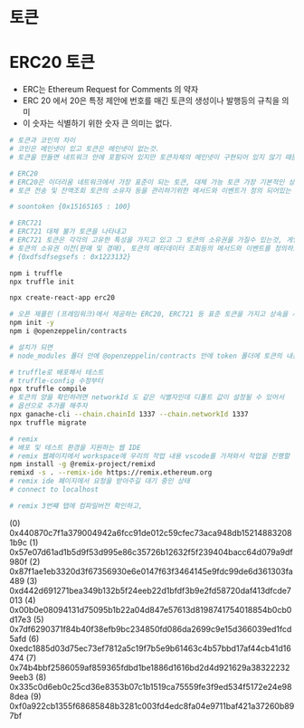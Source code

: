 # 토큰

# ERC20 토큰

- ERC는 Ethereum Request for Comments 의 약자
- ERC 20 에서 20은 특정 제안에 번호를 매긴 토큰의 생성이나 발행등의 규칙을 의미
- 이 숫자는 식별하기 위한 숫자 큰 의미는 없다.

```sh
# 토큰과 코인의 차이
# 코인은 메인넷이 있고 토큰은 메인넷이 없는것.
# 토큰을 만들면 네트워크 안에 포함되어 있지만 토큰자체의 메인넷이 구현되어 있지 않기 때문에 코인은 아니다.

# ERC20
# ERC20은 이더리움 네트워크에서 가장 표준이 되는 토큰, 대체 가능 토큰 가장 기본적인 상호 교환 가능한 토큰의 기능을 정의하고 있다.
# 토큰 전송 및 잔액조회 토큰의 소유자 등을 관리하기위한 메서드와 이벤트가 정의 되어있는 토큰 탈중앙화된 금융 (Defi)등 사용한다.

# soontoken {0x15165165 : 100}

# ERC721
# ERC721 대체 불가 토큰을 나타내고
# ERC721 토큰은 각각의 고유한 특성을 가지고 있고 그 토큰의 소유권을 가질수 있는것, 게임 아이템, 미술품, 부동산 등의 소유권을 나타낼수 있다.
# 토큰의 소유권 이전(판매 및 경매), 토큰의 메타데이터 조회등의 메서드와 이벤트를 정의하고있다.
# {0xdfsdfsegsefs : 0x1223132}
```

```sh
npm i truffle
npx truffle init

npx create-react-app erc20

# 오픈 제플린 (프레임워크)에서 제공하는 ERC20, ERC721 등 표준 토큰을 가지고 상속을 시켜서 토큰을 사용
npm init -y
npm i @openzeppelin/contracts

# 설치가 되면
# node_modules 폴더 안에 @openzeppelin/contracts 안에 token 폴더에 토큰의 내용이 담겨있다.

# truffle로 배포해서 테스트
# truffle-config 수정부터
npx truffle compile
# 토큰의 양을 확인하려면 networkId 도 같은 식별자인데 디폴트 값이 설정될 수 있어서
# 옵션으로 추가를 해주자
npx ganache-cli --chain.chainId 1337 --chain.networkId 1337
npx truffle migrate

# remix
# 배포 및 테스트 환경을 지원하는 웹 IDE
# remix 웹페이지에서 workspace에 우리의 작업 내용 vscode를 가져와서 작업을 진행할 수 있다.
npm install -g @remix-project/remixd
remixd -s . --remix-ide https://remix.ethereum.org
# remix ide 페이지에서 요청을 받아주길 대기 중인 상태
# connect to localhost

# remix 3번쨰 탭에 컴파일버전 확인하고,
```


(0) 0x440870c7f1a379004942a6fcc91de012c59cfec73aca948db152148832081b9c
(1) 0x57e07d61ad1b5d9f53d995e86c35726b12632f5f239404bacc64d079a9df980f
(2) 0x87f1ae1eb3320d3f67356930e6e0147f63f3464145e9fdc99de6d361303fa489
(3) 0xd442d691271bea349b132b5f24eeb22d1bfdf3b9e2fd58720daf413dfcde7013
(4) 0x00b0e08094131d75095b1b22a04d847e57613d8198741754018854b0cb0d17e3
(5) 0x7df6290371f84b40f38efb9bc234850fd086da2699c9e15d366039ed1fcd5afd
(6) 0xedc1885d03d75ec73ef7812a5c19f7b5e9b61463c4b57bbd17af44cb41d16474
(7) 0x74b4bbf2586059af859365fdbd1be1886d1616bd2d4d921629a383222329eeb3
(8) 0x335c0d6eb0c25cd36e8353b07c1b1519ca75559fe3f9ed534f5172e24e988dea
(9) 0xf0a922cb1355f68685848b3281c003fd4edc8fa04e9711baf421a37260b897bf


